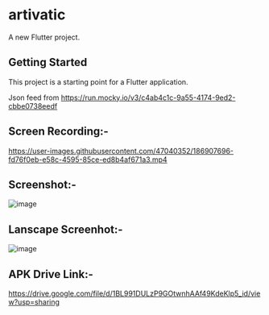 # artivatic

A new Flutter project.

## Getting Started

This project is a starting point for a Flutter application.

Json feed from https://run.mocky.io/v3/c4ab4c1c-9a55-4174-9ed2-cbbe0738eedf

## Screen Recording:-
https://user-images.githubusercontent.com/47040352/186907696-fd76f0eb-e58c-4595-85ce-ed8b4af671a3.mp4

## Screenshot:-
![image](https://user-images.githubusercontent.com/47040352/186906303-4de10ee6-3782-4b24-86d2-2bb81ca1f5e2.png)

## Lanscape Screenhot:-
![image](https://user-images.githubusercontent.com/47040352/186906357-2e619246-66f3-445a-90f7-c50bdf68257d.png)

## APK Drive Link:-
https://drive.google.com/file/d/1BL991DULzP9GOtwnhAAf49KdeKlp5_id/view?usp=sharing

